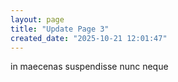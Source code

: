```yaml
---
layout: page
title: "Update Page 3"
created_date: "2025-10-21 12:01:47"
---
```


in maecenas suspendisse nunc neque 

